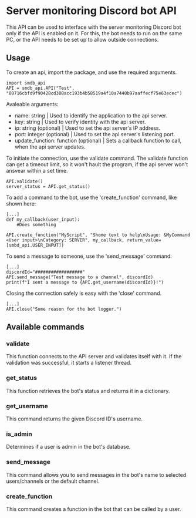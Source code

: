 # Server monitoring Discord bot API

This API can be used to interface with the server monitoring Discord bot only if the API is enabled on it. For this, the bot needs to run on the same PC, or the API needs to be set up to allow outside connections.

## Usage

To create an api, import the package, and use the required arguments.
```
import smdb_api
API = smdb_api.API("Test", "80716cbfd9f90428cd308acc193b4b58519a4f10a7440b97aaffecf75e63ecec")
```

Avaleable arguments:
 - name:            string              | Used to identify the application to the api server.
 - key:             string              | Used to verify identity with the api server.
 - ip:              string (optional)   | Used to set the api server's IP address.
 - port:            integer (optional)  | Used to set the api server's listening port.
 - update_function: function (optional) | Sets a callback function to call, when the api server updates.

To initiate the connection, use the validate command. The validate function can get a timeout limit, so it won't hault the program, if the api server won't ansvear within a set time.

```
API.validate()
server_status = API.get_status()
```

To add a command to the bot, use the 'create_function' command, like shown here:

```
[...]
def my_callback(user_input):
    #Does something

API.create_function("MyScript", "Shome text to help\nUsage: &MyCommand <User input>\nCategory: SERVER", my_callback, return_value=[smbd_api.USER_INPUT])
```
To send a message to someone, use the 'send_message' command:

```
[...]
discordId="##################"
API.send_message("Test message to a channel", discordId)
print(f"I sent a message to {API.get_username(discordId)}!")
```

Closing the connection safely is easy with the 'close' command.

```
[...]
API.close("Some reason for the bot logger.")
```

## Available commands

### validate

This function connects to the API server and validates itself with it. If the validation was successful, it starts a listener thread.

### get_status

This function retrieves the bot's status and returns it in a dictionary.

### get_username

This command returns the given Discord ID's username.

### is_admin

Determines if a user is admin in the bot's database.

### send_message

This command allows you to send messages in the bot's name to selected users/channels or the default channel.

### create_function

This command creates a function in the bot that can be called by a user.